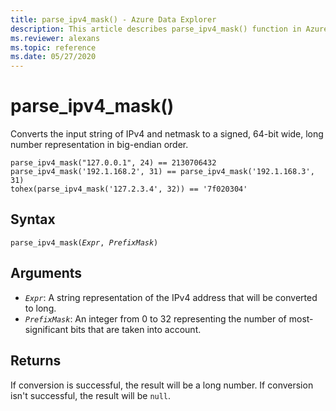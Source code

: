 ```yaml
---
title: parse_ipv4_mask() - Azure Data Explorer
description: This article describes parse_ipv4_mask() function in Azure Data Explorer.
ms.reviewer: alexans
ms.topic: reference
ms.date: 05/27/2020
---
```

# parse_ipv4_mask()

Converts the input string of IPv4 and netmask to a signed, 64-bit wide, long number representation in big-endian order.

```kusto
parse_ipv4_mask("127.0.0.1", 24) == 2130706432
parse_ipv4_mask('192.1.168.2', 31) == parse_ipv4_mask('192.1.168.3', 31)
tohex(parse_ipv4_mask('127.2.3.4', 32)) == '7f020304'
```

## Syntax

`parse_ipv4_mask(`*`Expr`*`, `*`PrefixMask`*`)`

## Arguments

* *`Expr`*: A string representation of the IPv4 address that will be converted to long. 
* *`PrefixMask`*: An integer from 0 to 32 representing the number of most-significant bits that are taken into account.

## Returns

If conversion is successful, the result will be a long number.
If conversion isn't successful, the result will be `null`.

